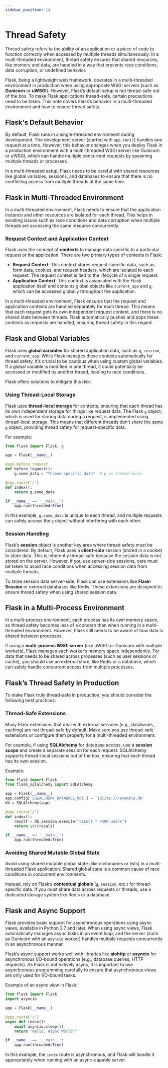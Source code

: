 ```yaml
---
sidebar_position: 14
---
```


# Thread Safety

Thread safety refers to the ability of an application or a piece of code to function correctly when accessed by multiple threads simultaneously. In a multi-threaded environment, thread safety ensures that shared resources, like memory and data, are handled in a way that prevents race conditions, data corruption, or undefined behavior.

Flask, being a lightweight web framework, operates in a multi-threaded environment in production when using appropriate WSGI servers (such as **Gunicorn** or **uWSGI**). However, Flask’s default setup is not thread-safe out of the box. To make Flask applications thread-safe, certain precautions need to be taken. This note covers Flask’s behavior in a multi-threaded environment and how to ensure thread safety.

## Flask's Default Behavior

By default, Flask runs in a single-threaded environment during development. The development server (started with `app.run()`) handles one request at a time. However, this behavior changes when you deploy Flask in a production environment with a multi-threaded WSGI server like Gunicorn or uWSGI, which can handle multiple concurrent requests by spawning multiple threads or processes.

In a multi-threaded setup, Flask needs to be careful with shared resources like global variables, sessions, and databases to ensure that there is no conflicting access from multiple threads at the same time.

## Flask in Multi-Threaded Environment

In a multi-threaded environment, Flask needs to ensure that the application instance and other resources are isolated for each thread. This helps in avoiding issues such as race conditions and data corruption when multiple threads are accessing the same resource concurrently.

### Request Context and Application Context

Flask uses the concept of **contexts** to manage data specific to a particular request or the application. There are two primary types of contexts in Flask:

- **Request Context**: This context stores request-specific data, such as form data, cookies, and request headers, which are isolated to each request. The request context is tied to the lifecycle of a single request.
- **Application Context**: This context is associated with the Flask application itself and contains global objects like `current_app` and `g`, which can be accessed globally throughout the application.

In a multi-threaded environment, Flask ensures that the request and application contexts are handled separately for each thread. This means that each request gets its own independent request context, and there is no shared state between threads. Flask automatically pushes and pops these contexts as requests are handled, ensuring thread safety in this regard.

## Flask and Global Variables

Flask uses **global variables** for shared application data, such as `g`, `session`, and `current_app`. While Flask manages these contexts automatically for thread safety, it’s crucial to be cautious when using custom global variables. If a global variable is modified in one thread, it could potentially be accessed or modified by another thread, leading to race conditions.

Flask offers solutions to mitigate this risk:

### Using Thread-Local Storage

Flask uses **thread-local storage** for contexts, ensuring that each thread has its own independent storage for things like request data. The Flask `g` object, which is used for storing data during a request, is implemented using thread-local storage. This means that different threads don’t share the same `g` object, providing thread safety for request-specific data.

For example:

```python
from flask import Flask, g

app = Flask(__name__)

@app.before_request
def before_request():
    g.some_data = "Thread-specific data"  # g is thread-local

@app.route('/')
def index():
    return g.some_data

if __name__ == '__main__':
    app.run(threaded=True)
```

In this example, `g.some_data` is unique to each thread, and multiple requests can safely access the `g` object without interfering with each other.

### Session Handling

Flask’s **session** object is another key area where thread safety must be considered. By default, Flask uses a **client-side** session (stored in a cookie) to store data. This is inherently thread-safe because the session data is not stored on the server. However, if you use server-side sessions, care must be taken to avoid race conditions when accessing session data from multiple threads.

To store session data server-side, Flask can use extensions like **Flask-Session** or external databases like Redis. These extensions are designed to ensure thread safety when using shared session data.

## Flask in a Multi-Process Environment

In a multi-process environment, each process has its own memory space, so thread safety becomes less of a concern than when running in a multi-threaded environment. However, Flask still needs to be aware of how data is shared between processes.

If using a **multi-process WSGI server** (like uWSGI or Gunicorn with multiple workers), Flask manages each worker’s memory space independently. For data that needs to be shared across processes (such as user sessions or cache), you should use an external store, like Redis or a database, which can safely handle concurrent access from multiple processes.

## Flask’s Thread Safety in Production

To make Flask truly thread-safe in production, you should consider the following best practices:

### Thread-Safe Extensions

Many Flask extensions that deal with external services (e.g., databases, caching) are not thread-safe by default. Make sure you use thread-safe extensions or configure them properly for a multi-threaded environment.

For example, if using **SQLAlchemy** for database access, use a **session scope** and create a separate session for each request. SQLAlchemy supports thread-local sessions out of the box, ensuring that each thread has its own session.

Example:

```python
from flask import Flask
from flask_sqlalchemy import SQLAlchemy

app = Flask(__name__)
app.config['SQLALCHEMY_DATABASE_URI'] = 'sqlite:///example.db'
db = SQLAlchemy(app)

@app.route('/')
def index():
    result = db.session.execute("SELECT * FROM users")
    return str(result)

if __name__ == '__main__':
    app.run(threaded=True)
```

### Avoiding Shared Mutable Global State

Avoid using shared mutable global state (like dictionaries or lists) in a multi-threaded Flask application. Shared global state is a common cause of race conditions in concurrent environments.

Instead, rely on Flask’s **contextual globals** (`g`, `session`, etc.) for thread-specific data. If you must share data across requests or threads, use a dedicated storage system like Redis or a database.

## Flask and Async Support

Flask provides basic support for asynchronous operations using async views, available in Python 3.7 and later. When using async views, Flask automatically manages async tasks in an event loop, and the server (such as Gunicorn with an `asyncio` worker) handles multiple requests concurrently in an asynchronous manner.

Flask’s async support works well with libraries like **aiohttp** or **asyncio** for asynchronous I/O-bound operations (e.g., database queries, HTTP requests). As Flask is not natively async, it is important to use asynchronous programming carefully to ensure that asynchronous views are only used for I/O-bound tasks.

Example of an async view in Flask:

```python
from flask import Flask
import asyncio

app = Flask(__name__)

@app.route('/')
async def index():
    await asyncio.sleep(1)
    return "Hello, Async World!"

if __name__ == '__main__':
    app.run(threaded=True)
```

In this example, the `index` route is asynchronous, and Flask will handle it appropriately when running with an async-capable server.

